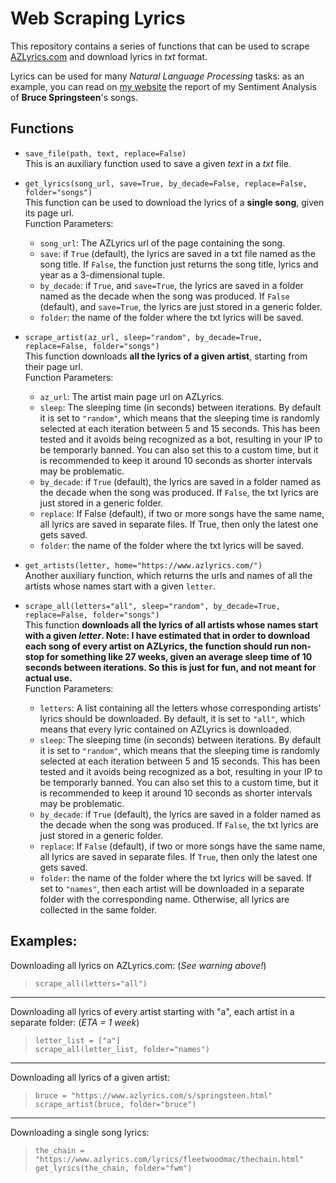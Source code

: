 # Web Scraping Lyrics

This repository contains a series of functions that can be used to scrape [AZLyrics.com](https://www.azlyrics.com) and download lyrics in *txt* format.  
  
Lyrics can be used for many *Natural Language Processing* tasks: as an example, you can read on [my website](https://amontanari.altervista.org/webscraping-lyric/) the report of my Sentiment Analysis of **Bruce Springsteen**'s songs.

## Functions

- `save_file(path, text, replace=False)`  
This is an auxiliary function used to save a given *text* in a *txt* file.
  
- `get_lyrics(song_url, save=True, by_decade=False, replace=False, folder="songs")`  
This function can be used to download the lyrics of a **single song**, given its page url.  
Function Parameters:
    - `song_url`: The AZLyrics url of the page containing the song.
    - `save`: if `True` (default), the lyrics are saved in a txt file named as the song title. If `False`, the function just returns the song title, lyrics and year as a 3-dimensional tuple.
    - `by_decade`: if `True`, and `save=True`, the lyrics are saved in a folder named as the decade when the song was produced. If `False` (default), and `save=True`, the lyrics are just stored in a generic folder.
    - `folder`: the name of the folder where the txt lyrics will be saved.
  
- `scrape_artist(az_url, sleep="random", by_decade=True, replace=False, folder="songs")`  
This function downloads **all the lyrics of a given artist**, starting from their page url.  
Function Parameters:
    - `az_url`: The artist main page url on AZLyrics.
    - `sleep`: The sleeping time (in seconds) between iterations. By default it is set to `"random"`, which means that the sleeping time is randomly selected at each iteration between 5 and 15 seconds. This has been tested and it avoids being recognized as a bot, resulting in your IP to be temporarly banned. You can also set this to a custom time, but it is recommended to keep it around 10 seconds as shorter intervals may be problematic.
    - `by_decade`: if `True` (default), the lyrics are saved in a folder named as the decade when the song was produced. If `False`, the txt lyrics are just stored in a generic folder.
    - `replace`: If False (default), if two or more songs have the same name, all lyrics are saved in separate files. If True, then only the latest one gets saved.
    - `folder`: the name of the folder where the txt lyrics will be saved.
  
- `get_artists(letter, home="https://www.azlyrics.com/")`  
Another auxiliary function, which returns the urls and names of all the artists whose names start with a given `letter`.
  
- `scrape_all(letters="all", sleep="random", by_decade=True, replace=False, folder="songs")`  
This function **downloads all the lyrics of all artists whose names start with a given *letter*. Note: I have estimated that in order to download each song of every artist on AZLyrics, the function should run non-stop for something like 27 weeks, given an average sleep time of 10 seconds between iterations. So this is just for fun, and not meant for actual use.**  
Function Parameters:
    - `letters`: A list containing all the letters whose corresponding artists' lyrics should be downloaded. By default, it is set to `"all"`, which means that every lyric contained on AZLyrics is downloaded.
    - `sleep`: The sleeping time (in seconds) between iterations. By default it is set to `"random"`, which means that the sleeping time is randomly selected at each iteration between 5 and 15 seconds. This has been tested and it avoids being recognized as a bot, resulting in your IP to be temporarly banned. You can also set this to a custom time, but it is recommended to keep it around 10 seconds as shorter intervals may be problematic.
    - `by_decade`: if `True` (default), the lyrics are saved in a folder named as the decade when the song was produced. If `False`, the txt lyrics are just stored in a generic folder.
    - `replace`: If `False` (default), if two or more songs have the same name, all lyrics are saved in separate files. If `True`, then only the latest one gets saved.
    - `folder`: the name of the folder where the txt lyrics will be saved. If set to `"names"`, then each artist will be downloaded in a separate folder with the corresponding name. Otherwise, all lyrics are collected in the same folder.
  
## Examples:

Downloading all lyrics on AZLyrics.com: (*See warning above!*)  
> `scrape_all(letters="all")`

***
  
Downloading all lyrics of every artist starting with "a", each artist in a separate folder: (*ETA = 1 week*)
> `letter_list = ["a"]`  
> `scrape_all(letter_list, folder="names")`  
  
***
  
Downloading all lyrics of a given artist:
> `bruce = "https://www.azlyrics.com/s/springsteen.html"`  
> `scrape_artist(bruce, folder="bruce")`
  
***
  
Downloading a single song lyrics:
> `the_chain = "https://www.azlyrics.com/lyrics/fleetwoodmac/thechain.html"`  
> `get_lyrics(the_chain, folder="fwm")`
